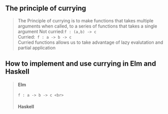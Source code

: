 ## The principle of currying

> The Principle of currying is to make functions that takes multiple arguments when called, to a series of functions that takes a single argument
> Not curried:`f : (a,b) -> c ` <br>
> Curried:` f : a -> b -> c` <br>
> Curried functions allows us to take advantage of lazy evalutation and partial application

## How to implement and use currying in Elm and Haskell

> #### Elm <br>
>
> `f : a -> b -> c <br> `
>
> #### Haskell <br>
